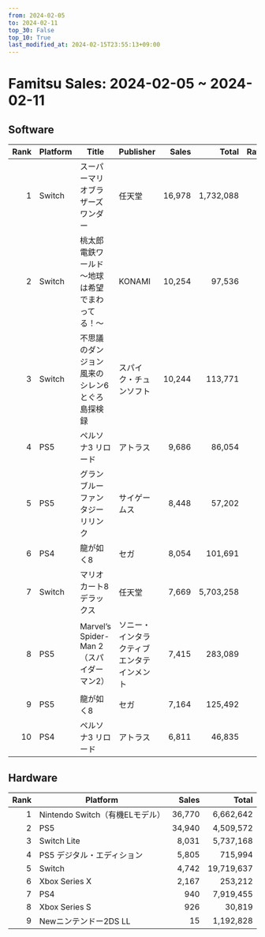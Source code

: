 ```yaml
---
from: 2024-02-05
to: 2024-02-11
top_30: False
top_10: True
last_modified_at: 2024-02-15T23:55:13+09:00
---
```

# Famitsu Sales: 2024-02-05 ~ 2024-02-11
## Software
| Rank | Platform | Title | Publisher | Sales | Total | Rate | New |
| -: | -- | -- | -- | -: | -: | -: | -- |
| 1 | Switch | スーパーマリオブラザーズ ワンダー | 任天堂 | 16,978 | 1,732,088 |  |  |
| 2 | Switch | 桃太郎電鉄ワールド ～地球は希望でまわってる！～ | KONAMI | 10,254 | 97,536 |  |  |
| 3 | Switch | 不思議のダンジョン 風来のシレン6 とぐろ島探検録 | スパイク・チュンソフト | 10,244 | 113,771 |  |  |
| 4 | PS5 | ペルソナ3 リロード | アトラス | 9,686 | 86,054 |  |  |
| 5 | PS5 | グランブルーファンタジー リリンク | サイゲームス | 8,448 | 57,202 |  |  |
| 6 | PS4 | 龍が如く8 | セガ | 8,054 | 101,691 |  |  |
| 7 | Switch | マリオカート8 デラックス | 任天堂 | 7,669 | 5,703,258 |  |  |
| 8 | PS5 | Marvel’s Spider-Man 2（スパイダーマン2） | ソニー・インタラクティブエンタテインメント | 7,415 | 283,089 |  |  |
| 9 | PS5 | 龍が如く8 | セガ | 7,164 | 125,492 |  |  |
| 10 | PS4 | ペルソナ3 リロード | アトラス | 6,811 | 46,835 |  |  |

## Hardware
| Rank | Platform | Sales | Total |
| -: | -- | -: | -: |
| 1 | Nintendo Switch（有機ELモデル） | 36,770 | 6,662,642 |
| 2 | PS5 | 34,940 | 4,509,572 |
| 3 | Switch Lite | 8,031 | 5,737,168 |
| 4 | PS5 デジタル・エディション | 5,805 | 715,994 |
| 5 | Switch | 4,742 | 19,719,637 |
| 6 | Xbox Series X | 2,167 | 253,212 |
| 7 | PS4 | 940 | 7,919,455 |
| 8 | Xbox Series S | 926 | 30,819 |
| 9 | Newニンテンドー2DS LL | 15 | 1,192,828 |